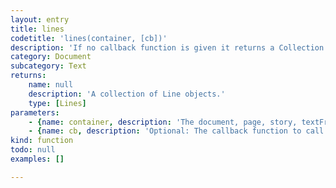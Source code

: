 ```yaml
---
layout: entry
title: lines
codetitle: 'lines(container, [cb])'
description: 'If no callback function is given it returns a Collection of lines in the container otherwise calls the given callback function with each line of the given document, page, story, textFrame or paragraph.'
category: Document
subcategory: Text
returns:
    name: null
    description: 'A collection of Line objects.'
    type: [Lines]
parameters:
    - {name: container, description: 'The document, page, story, textFrame or paragraph instance to iterate the lines in.', optional: false, type: [Document, Page, Story, TextFrame, Paragraph]}
    - {name: cb, description: 'Optional: The callback function to call with each line. When this function returns false the loop stops. Passed arguments: `line`, `loopCount`.', optional: true, type: [Function]}
kind: function
todo: null
examples: []

---
```

